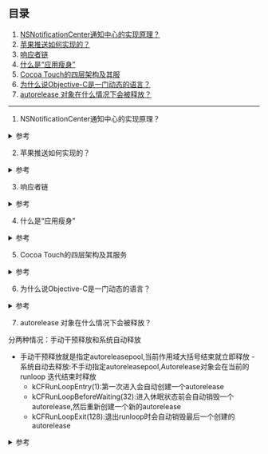 ## 目录

<!-- <span id=""></span> -->

<!-- <details>
<summary> 参考 </summary>
</details> -->

1. [NSNotificationCenter通知中心的实现原理？](#1)
2. [苹果推送如何实现的？](#2)
3. [响应者链](#3)
4. [什么是“应用瘦身”](#4)
5. [Cocoa Touch的四层架构及其服](#5)
6. [为什么说Objective-C是一门动态的语言？](#6)
7. [autorelease 对象在什么情况下会被释放？](#7)

---

1. <span id="1">NSNotificationCenter通知中心的实现原理？</span>

<details>
<summary> 参考 </summary>

[通知原理](https://github.com/luckyvondoit/iOS/blob/master/Foundation/NSNotification/NSNotification.md)

</details>

2. <span id="1">苹果推送如何实现的？</span>

<details>
<summary> 参考 </summary>

1. 由App向iOS设备发送一个注册通知，用户需要同意系统发送推送。
2. iOS应用向APNS远程推送服务器发送App的Bundle Id和设备的UDID。
3. APNS根据设备的UDID和App的Bundle Id生成deviceToken再发回给App。
4. App再将deviceToken发送给远程推送服务器(自己的服务器), 由服务器保存在数据库中。
5. 当自己的服务器想发送推送时, 在远程推送服务器中输入要发送的消息并选择发给哪些用户的deviceToken，由远程推送服务器发送给APNS。
6. APNS根据deviceToken发送给对应的用户。

</details>

3. <span id="3">响应者链</span>

<details>
<summary> 参考 </summary>

[响应者链]()

</details>

4. <span id="4">什么是“应用瘦身”</span>

<details>
<summary> 参考 </summary>

“应用瘦身”（App thinning）是美国苹果公司自iOS9发布的新特性，它能针对Apple Store和操作系统进行优化，它根据用户的具体设备型号，在保证应用特性完整的情况下，尽可能地压缩和减少应用程序安装包的体积，也就是尽可能减少应用程序对用户设备内存的占用，从而减小用户下载应用程序的负担。

App thinning的实现主要有以下3中方式：Slicing、Bitcode和On-Demand Resource。

1. Slicing

在开发者将完整的应用安装包发布到Apple Store之后，Apple Store会根据下载用户的目标设备型号创建相应的应用变体（variants of the app bundle）。这些变体只包含可执行的结构和资源等必要部分，而不需要让用户下载开发者提供的完整安装包。

2. Bitcode

Bitcode是iOS中开发者的一个可选项，如果工程中开启了Bitcode，那么苹果会对开发者编译后的应用二进制文件进行二次优化，将其转换成一种中间代码，在Apple Store上进行编译和链接。Bitcode属于官方的一种新的优化技术，由于很多第三方库不支持Bitcode，所以很多时候不得不关闭Bitcode以保证程序的正常运行。

3. On-Demand Resource

它是一种“按需供给”的资源加载方式，用户下载应用程序时不需要下载应用程序完整的资源，而是在用户使用过程中到了某个阶段需要用到某些资源时，才从后台的服务器下载。这种方式在游戏等对资源使用量大的应用程序中效果最明显。

</details>

5. <span id="5">Cocoa Touch的四层架构及其服务</span>

<details>
<summary> 参考 </summary>

| 架构层 | 服务 |
|  ----  | ----  |
| Cocoa Touch 架构层 | UI组件、触摸处理和事件驱动、系统接口 |
| Media 媒体层 | 音频视频播放、动画、2D和3D图像 |
| Core Server | 核心服务层、底层特性、文件、网络、位置服务等 |
| Core OS 系统层 | 内存管理、底层网络、硬件管理 |

</details>

6. <span id="6">为什么说Objective-C是一门动态的语言？</span>

<details>
<summary> 参考 </summary>

1. 什么是动态语言？

动态语言（Dynamic Programming Language -动态语言或动态编程语言），是指程序在运行时可以改变其结构。
动态类型语言（Dynamically Typed Language），所谓的动态类型语言，是指类型的检查是在运行时做的。
静态语言与静态类型语言与上述描述相反。

2. OC是动态语言的原因

Objective-C 是 C的超集，在C语言的基础上添加了面向对象特性，并且利用Runtime这个运行时机制，为Objective-C增添了动态的特性。

3. Objective-C的动态运行性

它的动态性主要体现在一下三个方面：

- 动态类型
即运行时再决定对象的类型。举个程序中的实例，即 id 类型，任何对象都可以被 id 指针所指，只有在运行时才能决定是什么类型。而静态类型在编译时就能确定是什么类型，如 int , NSString 等，若程序发生了类型不对应的问题，编译器就会发出警告。而动态类型在编译器编译的时候是不能被识别的，要等到运行时（run time）根据语境来识别确定。

总结：动态语言的类型确定在运行时，而静态语言在编译时确定。

- 动态绑定
在 Objective-C 中,一个对象能否调用指定的方法不是由编译器决定而是由运行时决定，这被称作是方法的动态绑定。基于动态类型，在某个实例对象被确定后，其类型便被确定了。该对象对应的属性和响应的消息也被完全确定，比如我们一般向一个 NSObject 对象发送 -respondsToSelector: 消息来确定对象是否可以对某个 SEL 作出响应，而在 OC 消息转发机制被触发之前，对应的类的 +resolveClassMethod: 将会被调用，在此时有机会动态地向类或实例中添加新的方法，也就是说，类的实现是可以动态绑定的。

总结：函数调用是由编译器决定，消息发送在运行时决定。

- 动态加载

让程序在运行时添加代码模块和资源，程序员可以根据需要执行一些可执行代码和资源，而不是在启动时就加载所有组件。举个非常通俗易懂的例子，开发的时候，需要为某种 icon 提供多个不同大小的图片，@2x，@3x，以保证设备更换的时候，图片也会自动地更换，这也体现了其动态加载的特性。也可以动态生成类比如kvo的实现原理。

</details>

7. <span id="7">autorelease 对象在什么情况下会被释放？</span>

分两种情况：手动干预释放和系统自动释放

- 手动干预释放就是指定autoreleasepool,当前作用域大括号结束就立即释放
-系统自动去释放:不手动指定autoreleasepool,Autorelease对象会在当前的 runloop 迭代结束时释放
  - kCFRunLoopEntry(1):第一次进入会自动创建一个autorelease
  - kCFRunLoopBeforeWaiting(32):进入休眠状态前会自动销毁一个autorelease,然后重新创建一个新的autorelease
  - kCFRunLoopExit(128):退出runloop时会自动销毁最后一个创建的autorelease

<details>
<summary> 参考 </summary>
</details>